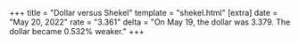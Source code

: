 +++
title = "Dollar versus Shekel"
template = "shekel.html"
[extra]
date = "May 20, 2022"
rate = "3.361"
delta = "On May 19, the dollar was 3.379. The dollar became 0.532% weaker."
+++

